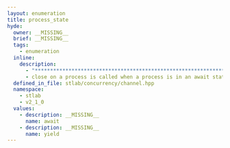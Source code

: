 ```yaml
---
layout: enumeration
title: process_state
hyde:
  owner: __MISSING__
  brief: __MISSING__
  tags:
    - enumeration
  inline:
    description:
      - "***********************************************************************************************"
      - close on a process is called when a process is in an await state to signal that no more data is coming. In response to a close, a process can switch to a yield state to yield values, otherwise it is destructed. await_try is await if a value is available, otherwise yield (allowing for an interruptible task).
  defined_in_file: stlab/concurrency/channel.hpp
  namespace:
    - stlab
    - v2_1_0
  values:
    - description: __MISSING__
      name: await
    - description: __MISSING__
      name: yield
---
```

